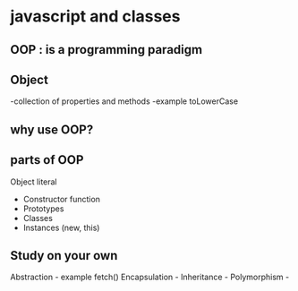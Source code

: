 # javascript and classes
## OOP : is a programming paradigm

## Object
-collection of properties and methods
-example toLowerCase

## why use OOP?

## parts of OOP
Object literal

- Constructor function
- Prototypes
- Classes
- Instances (new, this)

## Study on your own
Abstraction - example fetch()
Encapsulation - 
Inheritance -
Polymorphism - 
